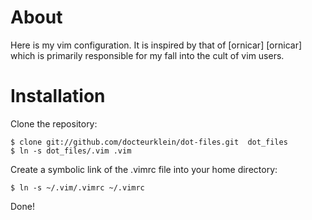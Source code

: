 About 
=====

Here is my vim configuration. It is inspired by that of [ornicar] [ornicar]
which is primarily responsible for my fall into the cult of vim users.

Installation 
============

Clone the repository:

    $ clone git://github.com/docteurklein/dot-files.git  dot_files
    $ ln -s dot_files/.vim .vim

Create a symbolic link of the .vimrc file into your home directory:

    $ ln -s ~/.vim/.vimrc ~/.vimrc

Done!

